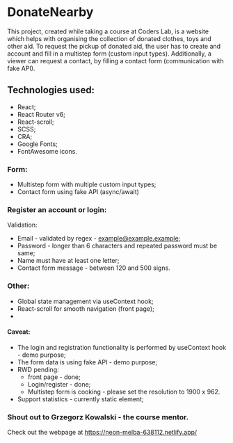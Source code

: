 # DonateNearby

This project, created while taking a course at Coders Lab, is a website which helps with organising the collection of donated clothes, toys and other aid. To request the pickup of donated aid, the user has to create and account and fill in a multistep form (custom input types). Additionally, a viewer can request a contact, by filling a contact form (communication with fake API).

## Technologies used:
* React;
* React Router v6; 
* React-scroll;
* SCSS; 
* CRA;
* Google Fonts; 
* FontAwesome icons.

### Form:
* Multistep form with multiple custom input types;
* Contact form using fake API (async/await)

### Register an account or login:
Validation:
* Email - validated by regex - example@example.example;
* Password - longer than 6 characters and repeated password must be same;
* Name must have at least one letter;
* Contact form message - between 120 and 500 signs.

### Other:
* Global state management via useContext hook;
* React-scroll for smooth navigation (front page);
* 

#### Caveat:
* The login and registration functionality is performed by useContext hook - demo purpose;
* The form data is using fake API - demo purpose;
* RWD pending:
  * front page - done;
  * Login/register - done;
  * Multistep form is cooking - please set the resolution to 1900 x 962.
* Support statistics - currently static element;


### Shout out to Grzegorz Kowalski - the course mentor.

Check out the webpage at https://neon-melba-638112.netlify.app/